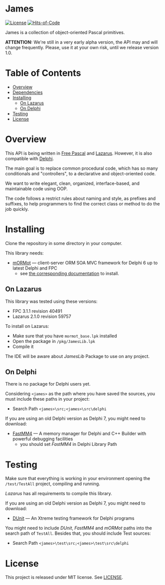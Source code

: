 # James

[![License](https://img.shields.io/badge/license-MIT-green.svg)](https://github.com/mdbs99/james/blob/master/README.md)
[![Hits-of-Code](https://hitsofcode.com/github/mdbs99/james)](https://hitsofcode.com/view/github.com/mdbs99/james)

James is a collection of object-oriented Pascal primitives.

**ATTENTION:** We're still in a very early alpha version, the API may and will change frequently. Please, use it at your own risk, until we release version 1.0.

# Table of Contents

- [Overview](#overview)
- [Dependencies](#dependencies)
- [Installing](#installing)
  - [On Lazarus](#on-lazarus)
  - [On Delphi](#on-delphi)
- [Testing](#testing)
- [License](#license)

# Overview

This API is being written in [Free Pascal](https://freepascal.org/) and [Lazarus](http://www.lazarus-ide.org/). However, it is also compatible with [Delphi](https://www.embarcadero.com/products/delphi).

The main goal is to replace common procedural code, which has so many conditionals and "controllers", to a declarative and object-oriented code.

We want to write elegant, clean, organized, interface-based, and maintainable code using OOP.

The code follows a restrict rules about naming and style, as prefixes and suffixes, to help programmers to find the correct class or method to do the job quickly.

# Installing

Clone the repository in some directory in your computer.

This library needs:
- [mORMot](https://github.com/synopse/mORMot) — client-server ORM SOA MVC framework for Delphi 6 up to latest Delphi and FPC
  - see [the corresponding documentation](https://github.com/synopse/mORMot/blob/master/Packages/README.md) to install.

## On Lazarus

This library was tested using these versions: 
- FPC 3.1.1 revision 40491
- Lazarus 2.1.0 revision 59757

To install on Lazarus:
- Make sure that you have `mormot_base.lpk` installed
- Open the package in `/pkg/JamesLib.lpk`
- Compile it

The IDE will be aware about *JamesLib* Package to use on any project.

## On Delphi

There is no package for Delphi users yet.

Considering `<james>` as the path where you have saved the sources, you must include these paths in your project:
- Search Path `<james>\src;<james>\src\delphi`

If you are using an old Delphi version as Delphi 7, you might need to download:
- [FastMM4](https://github.com/pleriche/FastMM4) — A memory manager for Delphi and C++ Builder with powerful debugging facilities
  - you should set *FastMM4* in Delphi Library Path

# Testing

Make sure that everything is working in your environment opening the `/test/TestAll` project, compiling and running.

*Lazarus* has all requirements to compile this library.

If you are using an old Delphi version as Delphi 7, you might need to download:
- [DUnit](http://dunit.sourceforge.net/) — An Xtreme testing framework for Delphi programs

You might need to include *DUnit*, *FastMM4* and *mORMot* paths into the search path of `TestAll`.
Besides that, you should include Test sources:
- Search Path `<james>\test\src;<james>\test\src\delphi`

# License

This project is released under MIT license. See [LICENSE](LICENSE).